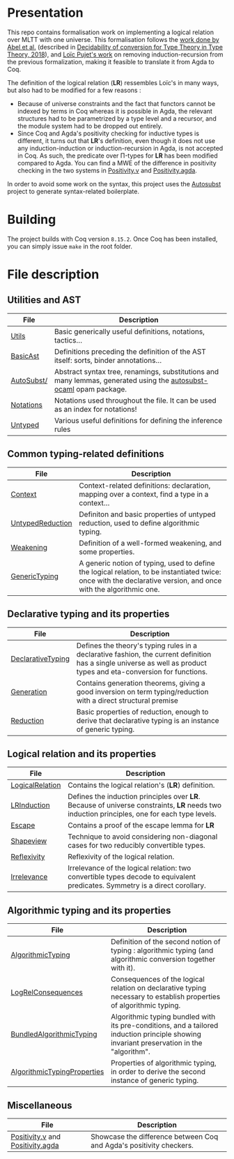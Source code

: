 Presentation
=======

This repo contains formalisation work on implementing a logical relation over MLTT with one universe.
This formalisation follows the [work done by Abel et al.]((https://github.com/mr-ohman/logrel-mltt/)) (described in [Decidability of conversion for Type Theory in Type Theory, 2018](https://dl.acm.org/doi/10.1145/3158111)), and [Loïc Pujet's work](https://github.com/loic-p/logrel-mltt) on removing induction-recursion from the previous formalization, making it feasible to translate it from Agda to Coq.

The definition of the logical relation (**LR**) ressembles Loïc's in many ways, but also had to be modified for a few reasons :
- Because of universe constraints and the fact that functors cannot be indexed by terms in Coq whereas it is possible in Agda, the relevant structures had to be parametrized by a type level and a recursor, and the module system had to be dropped out entirely.
- Since Coq and Agda's positivity checking for inductive types is different, it turns out that **LR**'s definition, even though it does not use any induction-induction or induction-recursion in Agda, is not accepted in Coq. As such, the predicate over Π-types for **LR** has been modified compared to Agda. You can find a MWE of the difference in positivity checking in the two systems in [Positivity.v] and [Positivity.agda].

In order to avoid some work on the syntax, this project uses the [Autosubst](https://github.com/uds-psl/autosubst-ocaml) project to generate syntax-related boilerplate.

Building
===========

The project builds with Coq version `8.15.2`. Once Coq has been installed, you can simply issue `make` in the root folder.


File description
==========

Utilities and AST
---------

| File | Description |
|---|----|
[Utils] | Basic generically useful definitions, notations, tactics…
[BasicAst] | Definitions preceding the definition of the AST itself: sorts, binder annotations…
[AutoSubst/] | Abstract syntax tree, renamings, substitutions and many lemmas, generated using the [autosubst-ocaml] opam package.
[Notations] | Notations used throughout the file. It can be used as an index for notations!
[Untyped] | Various useful definitions for defining the inference rules |

Common typing-related definitions
-------

| File | Description |
|---|----|
[Context] | Context-related definitions: declaration, mapping over a context, find a type in a context…
[UntypedReduction] | Definiton and basic properties of untyped reduction, used to define algorithmic typing.
[Weakening] | Definition of a well-formed weakening, and some properties.
[GenericTyping] | A generic notion of typing, used to define the logical relation, to be instantiated twice: once with the declarative version, and once with the algorithmic one.

Declarative typing and its properties
--------------

| File | Description |
|---|----|
[DeclarativeTyping] | Defines the theory's typing rules in a declarative fashion, the current definition has a single universe as well as product types and eta-conversion for functions. |
[Generation] | Contains generation theorems, giving a good inversion on term typing/reduction with a direct structural premise
[Reduction] | Basic properties of reduction, enough to derive that declarative typing is an instance of generic typing. |

Logical relation and its properties
-----------

| File | Description |
|---|----|
[LogicalRelation] | Contains the logical relation's (**LR**) definition. |
| [LRInduction] | Defines the induction principles over **LR**. Because of universe constraints, **LR** needs two induction principles, one for each type levels. |
| [Escape] | Contains a proof of the escape lemma for **LR** |
| [Shapeview] | Technique to avoid considering non-diagonal cases for two reducibly convertible types. |
[Reflexivity] | Reflexivity of the logical relation.
[Irrelevance] | Irrelevance of the logical relation: two convertible types decode to equivalent predicates. Symmetry is a direct corollary. |

Algorithmic typing and its properties
-----------------

| File | Description |
|---|----|
[AlgorithmicTyping] | Definition of the second notion of typing : algorithmic typing (and algorithmic conversion together with it).
[LogRelConsequences] | Consequences of the logical relation on declarative typing necessary to establish properties of algorithmic typing.
[BundledAlgorithmicTyping] | Algorithmic typing bundled with its pre-conditions, and a tailored induction principle showing invariant preservation in the "algorithm".
[AlgorithmicTypingProperties] | Properties of algorithmic typing, in order to derive the second instance of generic typing. |

Miscellaneous
-----------

| File | Description |
|---|----|
| [Positivity.v] and [Positivity.agda] | Showcase the difference between Coq and Agda's positivity checkers. |

[Utils]: ./theories/Utils.v
[BasicAst]: ./theories/BasicAst.v
[Context]: ./theories/Context.v
[AutoSubst/]: ./theories/Autosubst/
[Notations]: ./theories/Notations.v
[Automation]: ./theories/Automation.v
[Untyped]: ./theories/Untyped.v
[UntypedReduction]: ./theories/UntypedReduction.v
[GenericTyping]: ./theories/GenericTyping.v
[DeclarativeTyping]: ./theories/DeclarativeTyping.v
[Properties]: ./theories/Properties.v
[Reduction]: ./theories/Reduction.v
[Generation]: ./theories/Generation.v
[LogicalRelation]: ./theories/LogicalRelation.v
[LRInduction]: ./theories/LRInduction.v
[Escape]: ./theories/Escape.v
[Reflexivity]: ./theories/Reflexivity.v
[Irrelevance]: ./theories/Irrelevance.v
[ShapeView]: ./theories/ShapeView.v
[Positivity.v]: ./theories/Positivity.v
[Weakening]: ./theories/Weakening.v
[Substitution]: ./theories/Substitution.v
[AlgorithmicTyping]: ./theories/AlgorithmicTyping.v
[AlgorithmicTypingProperties]: ./theories/AlgorithmicTypingProperties.v
[LogRelConsequences]: ./theories/LogRelConsequences.v
[BundledAlgorithmicTyping]: ./theories/BundledAlgorithmicTyping.v

[autosubst-ocaml]: https://github.com/uds-psl/autosubst-ocaml
[Positivity.agda]: ./theories/Positivity.agda
